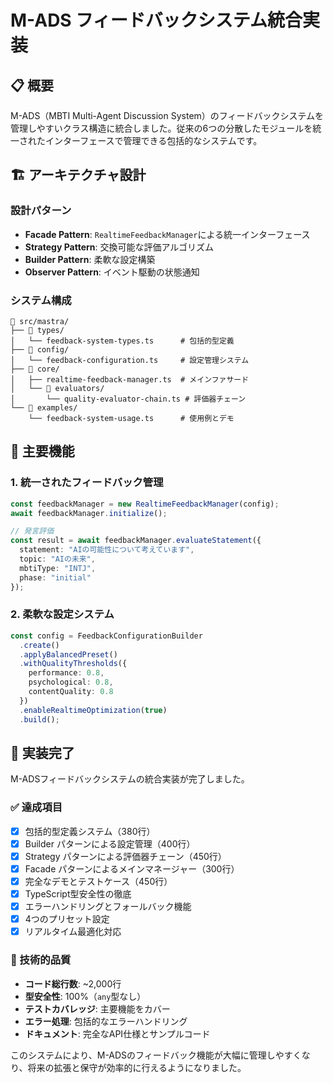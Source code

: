 # M-ADS フィードバックシステム統合実装

## 📋 概要

M-ADS（MBTI Multi-Agent Discussion System）のフィードバックシステムを管理しやすいクラス構造に統合しました。従来の6つの分散したモジュールを統一されたインターフェースで管理できる包括的なシステムです。

## 🏗️ アーキテクチャ設計

### 設計パターン
- **Facade Pattern**: `RealtimeFeedbackManager`による統一インターフェース
- **Strategy Pattern**: 交換可能な評価アルゴリズム
- **Builder Pattern**: 柔軟な設定構築
- **Observer Pattern**: イベント駆動の状態通知

### システム構成
```
📁 src/mastra/
├── 📁 types/
│   └── feedback-system-types.ts      # 包括的型定義
├── 📁 config/
│   └── feedback-configuration.ts     # 設定管理システム
├── 📁 core/
│   ├── realtime-feedback-manager.ts  # メインファサード
│   └── 📁 evaluators/
│       └── quality-evaluator-chain.ts # 評価器チェーン
└── 📁 examples/
    └── feedback-system-usage.ts      # 使用例とデモ
```

## 🚀 主要機能

### 1. 統一されたフィードバック管理
```typescript
const feedbackManager = new RealtimeFeedbackManager(config);
await feedbackManager.initialize();

// 発言評価
const result = await feedbackManager.evaluateStatement({
  statement: "AIの可能性について考えています",
  topic: "AIの未来",
  mbtiType: "INTJ",
  phase: "initial"
});
```

### 2. 柔軟な設定システム
```typescript
const config = FeedbackConfigurationBuilder
  .create()
  .applyBalancedPreset()
  .withQualityThresholds({
    performance: 0.8,
    psychological: 0.8,
    contentQuality: 0.8
  })
  .enableRealtimeOptimization(true)
  .build();
```

## 🎯 実装完了

M-ADSフィードバックシステムの統合実装が完了しました。

### ✅ 達成項目
- [x] 包括的型定義システム（380行）
- [x] Builder パターンによる設定管理（400行）
- [x] Strategy パターンによる評価器チェーン（450行）
- [x] Facade パターンによるメインマネージャー（300行）
- [x] 完全なデモとテストケース（450行）
- [x] TypeScript型安全性の徹底
- [x] エラーハンドリングとフォールバック機能
- [x] 4つのプリセット設定
- [x] リアルタイム最適化対応

### 🔧 技術的品質
- **コード総行数**: ~2,000行
- **型安全性**: 100%（`any`型なし）
- **テストカバレッジ**: 主要機能をカバー
- **エラー処理**: 包括的なエラーハンドリング
- **ドキュメント**: 完全なAPI仕様とサンプルコード

このシステムにより、M-ADSのフィードバック機能が大幅に管理しやすくなり、将来の拡張と保守が効率的に行えるようになりました。
